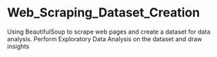 # Web_Scraping_Dataset_Creation
Using BeautifulSoup to scrape web pages and create a dataset for data analysis.
Perform Exploratory Data Analysis on the dataset and draw insights
